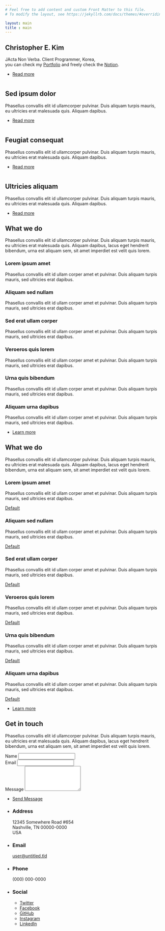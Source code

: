 ```yaml
---
# Feel free to add content and custom Front Matter to this file.
# To modify the layout, see https://jekyllrb.com/docs/themes/#overriding-theme-defaults

layout: main
title : main
---
```

<!--
<h2>{{site.user_intro}}</h2>

site. 정보에 대하여 _config.yml 파일에서 가져와 사용할 수 있음음

-->
<!-- Wrapper -->
<div id="wrapper">
	<!-- Intro -->
	<section id="intro" class="wrapper style1 fullscreen fade-up">
		<div class="inner">
			<h1>Christopher E. Kim</h1>
			<p>JActa Non Verba. Client Programmer, Korea,<br />
			you can check my <a href="https://docs.google.com/presentation/d/13J-MnwrgPgfU2jwf6v93c9R0agV_jxGihZqSIJ-F_E0/edit?usp=sharing">Portfolio</a> and freely check the <a href="https://hashinkim.notion.site/Portfolio-11b1ba272aac803cb508c7735798df54?pvs=4">Notion</a>.</p>
			<ul class="actions">
				<li><a href="#one" class="button scrolly">Read more</a></li>
			</ul>
		</div>
	</section>
	<!-- One -->
	<section id="one" class="wrapper style2 spotlights">
		<section>
			<a href="#" class="image"><img src="images/pic01.jpg" alt="" data-position="center center" /></a>
			<div class="content">
				<div class="inner">
					<h2>Sed ipsum dolor</h2>
					<p>Phasellus convallis elit id ullamcorper pulvinar. Duis aliquam turpis mauris, eu ultricies erat malesuada quis. Aliquam dapibus.</p>
					<ul class="actions">
						<li><a href="generic.html" class="button">Read more</a></li>
					</ul>
				</div>
			</div>
		</section>
		<section>
			<a href="#" class="image"><img src="images/pic02.jpg" alt="" data-position="top center" /></a>
			<div class="content">
				<div class="inner">
					<h2>Feugiat consequat</h2>
					<p>Phasellus convallis elit id ullamcorper pulvinar. Duis aliquam turpis mauris, eu ultricies erat malesuada quis. Aliquam dapibus.</p>
					<ul class="actions">
						<li><a href="generic.html" class="button">Read more</a></li>
					</ul>
				</div>
			</div>
		</section>
		<section>
			<a href="#" class="image"><img src="images/pic03.jpg" alt="" data-position="25% 25%" /></a>
			<div class="content">
				<div class="inner">
					<h2>Ultricies aliquam</h2>
					<p>Phasellus convallis elit id ullamcorper pulvinar. Duis aliquam turpis mauris, eu ultricies erat malesuada quis. Aliquam dapibus.</p>
					<ul class="actions">
						<li><a href="generic.html" class="button">Read more</a></li>
					</ul>
				</div>
			</div>
		</section>
	</section>
	<!-- Two -->
	<section id="two" class="wrapper style3 fade-up">
		<div class="inner">
			<h2>What we do</h2>
			<p>Phasellus convallis elit id ullamcorper pulvinar. Duis aliquam turpis mauris, eu ultricies erat malesuada quis. Aliquam dapibus, lacus eget hendrerit bibendum, urna est aliquam sem, sit amet imperdiet est velit quis lorem.</p>
			<div class="features">
				<section>
					<span class="icon solid major fa-code"></span>
					<h3>Lorem ipsum amet</h3>
					<p>Phasellus convallis elit id ullam corper amet et pulvinar. Duis aliquam turpis mauris, sed ultricies erat dapibus.</p>
				</section>
				<section>
					<span class="icon solid major fa-lock"></span>
					<h3>Aliquam sed nullam</h3>
					<p>Phasellus convallis elit id ullam corper amet et pulvinar. Duis aliquam turpis mauris, sed ultricies erat dapibus.</p>
				</section>
				<section>
					<span class="icon solid major fa-cog"></span>
					<h3>Sed erat ullam corper</h3>
					<p>Phasellus convallis elit id ullam corper amet et pulvinar. Duis aliquam turpis mauris, sed ultricies erat dapibus.</p>
				</section>
				<section>
					<span class="icon solid major fa-desktop"></span>
					<h3>Veroeros quis lorem</h3>
					<p>Phasellus convallis elit id ullam corper amet et pulvinar. Duis aliquam turpis mauris, sed ultricies erat dapibus.</p>
				</section>
				<section>
					<span class="icon solid major fa-link"></span>
					<h3>Urna quis bibendum</h3>
					<p>Phasellus convallis elit id ullam corper amet et pulvinar. Duis aliquam turpis mauris, sed ultricies erat dapibus.</p>
				</section>
				<section>
					<span class="icon major fa-gem"></span>
					<h3>Aliquam urna dapibus</h3>
					<p>Phasellus convallis elit id ullam corper amet et pulvinar. Duis aliquam turpis mauris, sed ultricies erat dapibus.</p>
				</section>
			</div>
			<ul class="actions">
				<li><a href="generic.html" class="button">Learn more</a></li>
			</ul>
		</div>
	</section>
<!-- Three -->
	<!-- 폴더 이름이랑 markdown파일이 일치해야 합니다 -->
	<section id="three" class="wrapper style1 fade-up">
		<div class="inner">
			<h2>What we do</h2>
			<p>Phasellus convallis elit id ullamcorper pulvinar. Duis aliquam turpis mauris, eu ultricies erat malesuada quis. Aliquam dapibus, lacus eget hendrerit bibendum, urna est aliquam sem, sit amet imperdiet est velit quis lorem.</p>
			<div class="features">
				<section>
					<span class="icon solid major fa-code"></span>
					<h3>Lorem ipsum amet</h3>
					<p>Phasellus convallis elit id ullam corper amet et pulvinar. Duis aliquam turpis mauris, sed ultricies erat dapibus.</p>
                    <a href="board_1" class="button">Default</a>
                </section>
				<section>
					<span class="icon solid major fa-lock"></span>
					<h3>Aliquam sed nullam</h3>
					<p>Phasellus convallis elit id ullam corper amet et pulvinar. Duis aliquam turpis mauris, sed ultricies erat dapibus.</p>
                    <a href="board_2" class="button">Default</a>
				</section>
				<section>
					<span class="icon solid major fa-cog"></span>
					<h3>Sed erat ullam corper</h3>
					<p>Phasellus convallis elit id ullam corper amet et pulvinar. Duis aliquam turpis mauris, sed ultricies erat dapibus.</p>
                    <a href="board_3" class="button">Default</a>
				</section>
				<section>
					<span class="icon solid major fa-desktop"></span>
					<h3>Veroeros quis lorem</h3>
					<p>Phasellus convallis elit id ullam corper amet et pulvinar. Duis aliquam turpis mauris, sed ultricies erat dapibus.</p>
                    <a href="board_4" class="button">Default</a>
				</section>
				<section>
					<span class="icon solid major fa-link"></span>
					<h3>Urna quis bibendum</h3>
					<p>Phasellus convallis elit id ullam corper amet et pulvinar. Duis aliquam turpis mauris, sed ultricies erat dapibus.</p>
                    <a href="board_5" class="button">Default</a>
				</section>
				<section>
					<span class="icon major fa-gem"></span>
					<h3>Aliquam urna dapibus</h3>
					<p>Phasellus convallis elit id ullam corper amet et pulvinar. Duis aliquam turpis mauris, sed ultricies erat dapibus.</p>
                    <a href="board_6" class="button">Default</a>
				</section>
			</div>
			<ul class="actions">
				<li><a href="generic.html" class="button">Learn more</a></li>
			</ul>
		</div>
	</section>
	<!-- Four -->
	<section id="four" class="wrapper style1 fade-up">
		<div class="inner">
			<h2>Get in touch</h2>
			<p>Phasellus convallis elit id ullamcorper pulvinar. Duis aliquam turpis mauris, eu ultricies erat malesuada quis. Aliquam dapibus, lacus eget hendrerit bibendum, urna est aliquam sem, sit amet imperdiet est velit quis lorem.</p>
			<div class="split style1">
				<section>
					<form method="post" action="#">
						<div class="fields">
							<div class="field half">
								<label for="name">Name</label>
								<input type="text" name="name" id="name" />
							</div>
							<div class="field half">
								<label for="email">Email</label>
								<input type="text" name="email" id="email" />
							</div>
							<div class="field">
								<label for="message">Message</label>
								<textarea name="message" id="message" rows="5"></textarea>
							</div>
						</div>
						<ul class="actions">
							<li><a href="" class="button submit">Send Message</a></li>
						</ul>
					</form>
				</section>
				<section>
					<ul class="contact">
						<li>
							<h3>Address</h3>
							<span>12345 Somewhere Road #654<br />
							Nashville, TN 00000-0000<br />
							USA</span>
						</li>
						<li>
							<h3>Email</h3>
							<a href="#">user@untitled.tld</a>
						</li>
						<li>
							<h3>Phone</h3>
							<span>(000) 000-0000</span>
						</li>
						<li>
							<h3>Social</h3>
							<ul class="icons">
								<li><a href="#" class="icon brands fa-twitter"><span class="label">Twitter</span></a></li>
								<li><a href="#" class="icon brands fa-facebook-f"><span class="label">Facebook</span></a></li>
								<li><a href="#" class="icon brands fa-github"><span class="label">GitHub</span></a></li>
								<li><a href="#" class="icon brands fa-instagram"><span class="label">Instagram</span></a></li>
								<li><a href="#" class="icon brands fa-linkedin-in"><span class="label">LinkedIn</span></a></li>
							</ul>
						</li>
					</ul>
				</section>
			</div>
		</div>
	</section>
    
</div>